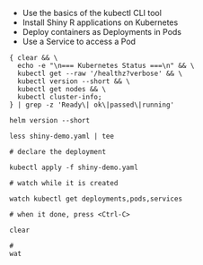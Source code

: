   - Use the basics of the kubectl CLI tool
  - Install Shiny R applications on Kubernetes
  - Deploy containers as Deployments in Pods
  - Use a Service to access a Pod


```
{ clear && \
  echo -e "\n=== Kubernetes Status ===\n" && \
  kubectl get --raw '/healthz?verbose' && \
  kubectl version --short && \
  kubectl get nodes && \
  kubectl cluster-info; 
} | grep -z 'Ready\| ok\|passed\|running'

helm version --short

less shiny-demo.yaml | tee

# declare the deployment

kubectl apply -f shiny-demo.yaml

# watch while it is created

watch kubectl get deployments,pods,services

# when it done, press <Ctrl-C>

clear

#
wat




```

